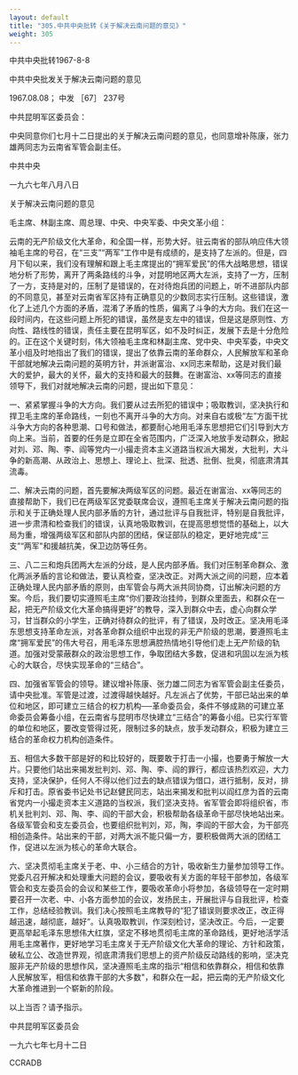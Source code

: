 ```yaml
---
layout: default
title: "305.中共中央批转《关于解决云南问题的意见》"
weight: 305
---
```


中共中央批转1967-8-8

中共中央批发关于解决云南问题的意见

1967.08.08； 中发 ［67］ 237号

中共昆明军区委员会：

中央同意你们七月十二日提出的关于解决云南问题的意见，也同意增补陈康，张力雄两同志为云南省军管会副主任。

中共中央

一九六七年八月八日

关于解决云南问题的意见

毛主席、林副主席、周总理、中央、中央军委、中央文革小组：

云南的无产阶级文化大革命，和全国一样，形势大好。驻云南省的部队响应伟大领袖毛主席的号召，在“三支”“两军”工作中是有成绩的，是支持了左派的。但是，四月下旬以来，我们没有理解和跟上毛主席提出的“拥军爱民”的伟大战略思想，错误地分析了形势，离开了两条路线的斗争，对昆明地区两大左派，支持了一方，压制了一方，支持是对的，压制了是错误的，在对待炮兵团的问题上，听不进部队内部的不同意见，甚至对云南省军区持有正确意见的少数同志实行压制。这些错误，激化了上述几个方面的矛盾，混淆了矛盾的性质，偏离了斗争的大方向。我们在这一段时间内，在这些问题上所犯的错误，虽然是支左中的错误，但是这是原则性、方向性、路线性的错误，责任主要在昆明军区，如不及时纠正，发展下去是十分危险的。正在这个关键时刻，伟大领袖毛主席和林副主席、党中央、中央军委，中央文革小组及时地指出了我们的错误，提出了依靠云南的革命群众，人民解放军和革命干部就地解决云南问题的英明方针，并派谢富治、xx同志来帮助，这是对我们最大的爱护，最大的关怀，最大的支持和最大的鼓舞。在谢富治、xx等同志的直接领导下，我们对就地解决云南的问题，提出如下意见：

一、紧紧掌握斗争的大方向。我们要从过去所犯的错误中；吸取教训，坚决执行和捍卫毛主席的革命路线，一刻也不离开斗争的大方向。对来自右或极“左”方面干扰斗争大方向的各种思潮、口号和做法，都要耐心地用毛泽东思想把它们引导到大方向上来。当前，首要的任务是立即在全省范围内，广泛深入地放手发动群众，掀起对刘、邓、陶、李、阎等党内一小撮走资本主义道路当权派大揭发，大批判，大斗争的新高潮、从政治上、思想上、理论上、批深、批透、批倒、批臭，彻底肃清其流毒。

二、解决云南的问题，首先要解决两级军区的问题。最近在谢富治、xx等同志的直接帮助下，我们已在两级军区党委联席会议，遵照毛主席关于解决云南问题的指示和关于正确处理人民内部矛盾的方针，通过批评与自我批评，特别是自我批评，进一步肃清和检查我们的错误，认真地吸取教训，在提高思想觉悟的基础上，以大局为重，增强两级军区和部队内部的团结，保证部队的稳定，更好地完成“三支”“两军"和援越抗美，保卫边防等任务。

三、八二三和炮兵团两大左派的分歧，是人民内部矛盾。我们对压制革命群众、激化两派矛盾的言论和做法，要认真检查，坚决改正。对两大派之间的问题，应本着正确处理人民内部矛盾的原则，由军管会与两大派共同协商，订出解决问题的方案。今后，我们要切实遵照毛主席“你们要政治挂帅，到群众里面去，和群众在一起，把无产阶级文化大革命搞得更好”的教导，深入到群众中去，虚心向群众学习，甘当群众的小学生，正确对待群众的批评，有了错误，及时改正。坚决用毛泽东思想支持革命左派，对各革命群众组织中出现的非无产阶级的思潮，要遵照毛主席“拥军爱民”的伟大号召，用毛泽东思想满腔热情地引导他们走上无产阶级的轨道。加强对受蒙蔽群众的政治思想工作，争取团结大多数，促进和巩固以左派为核心的大联合，尽快实现革命的“三结合”。

四、加强省军管会的领导。建议增补陈康、张力雄二同志为省军管会副主任委员，请中央批准。军管是过渡，过渡得越快越好。凡左派占了优势，干部已站出来的单位和地区，即可建立三结合的权力机构──革命委员会，条件不够成熟的可建立革命委员会筹备小组，在云南省与昆明市尽快建立“三结合”的筹备小组。已实行军管的单位和地区，要改变管得过死，限制过多的缺点，放手发动群众，积极为建立三结合的革命权力机构创造条件。

五、相信大多数干部是好的和比较好的，既要敢于打击一小撮，也要勇于解放一大片。只要他们站出来揭发批判刘、邓、陶、李、阎的罪行，都应该热烈欢迎，大力支持，坚决保护，任何人不得以他们过去的缺点错误为借口，进行抵制，反对，排斥和打击。原省委书记处书记赵健民同志，站出来揭发和批判以阎红彦为首的云南省党内一小撮走资本主义道路的当权派，我们坚决支持。省军管会即将组织省，市机关批判刘、邓、陶、李、阎的干部大会，积极帮助各级革命干部尽快地站出来。各级军管会和支左委员会，也要组织批判刘，邓，陶，李阎的干部大会，为干部亮相创造条件。站出来的干部，对两大派不能只偏一方，要积极做两大派的团结工作，促进以左派为核心的革命大联合。

六、坚决贯彻毛主席关于老、中、小三结合的方针，吸收新生力量参加领导工作。党委凡召开解决和处理重大问题的会议，要吸收有关方面的年轻干部参加，各级军管会和支左委员会的会议和某些工作，要吸收革命小将参加，各级领导在一定时期要召开一次老、中、小各方面参加的会议，发扬民主，开展批评与自我批评，检查工作，总结经验教训。我们决心按照毛主席教导的“犯了错误则要求改正，改正得越迅速，越彻底，越好”。认真吸取教训，作深刻检讨，坚决改正。今后，一定要更高举起毛泽东思想伟大红旗，坚定不移地贯彻毛主席的革命路线，更好地活学活用毛主席著作，更好地学习毛主席关于无产阶级文化大革命的理论、方针和政策，破私立公、改造世界观，彻底肃清我们思想上的资产阶级反动路线的影响，坚决克服非无产阶级的思想作风，坚决遵照毛主席的指示“相信和依靠群众，相信和依靠人民解放军，相信和依靠干部的大多数"，和群众在一起，把云南的无产阶级文化大革命推进到一个崭新的阶段。

以上当否？请予指示。

中共昆明军区委员会

一九六七年七月十二日

CCRADB

